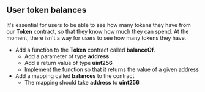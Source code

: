 ## User token balances
It's essential for users to be able to see how many tokens they have from our **Token** contract, so that they know how much they can spend. At the moment, there isn't a way for users to see how many tokens they have. 
- Add a function to the **Token** contract called **balanceOf**. 
    - Add a parameter of type **address**
    - Add a return value of type **uint256**
    - Implement the function so that it returns the value of a given address
- Add a mapping called **balances** to the contract
    - The mapping should take **address** to **uint256**